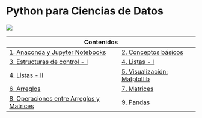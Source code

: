 # Python para Ciencias de Datos
<img src="images/python_banner.png">
<div align="center">
	<table>
		<thead>
			<tr>
				<th colspan="2">Contenidos </th>
			</tr>
		</thead>
		<tbody>
			<tr>
				<td>
					<a href="notebooks/notebook01.ipynb">1. Anaconda y Jupyter Notebooks</a>
				</td>
				<td>
					<a href="notebooks/notebook02.ipynb">2. Conceptos básicos</a>
				</td>
			</tr>
			<tr>
				<td>
					<a href="notebooks/notebook03.ipynb">3. Estructuras de control - I</a>
				</td>
				<td>
					<a href="notebooks/notebook04-01.ipynb">4. Listas - I</a>
				</td>
			</tr>
			<tr>
				<td>
					<a href="notebooks/notebook04-02.ipynb">4. Listas - II</a>
				</td>
				<td>
					<a href="notebooks/notebook05.ipynb">5. Visualización: Matplotlib</a>
				</td>
			</tr>
			<tr>
				<td>
					<a href="notebooks/notebook07.ipynb">6. Arreglos</a>
				</td>
				<td>
					<a href="notebooks/notebook08.ipynb">7. Matrices</a>
				</td>
			</tr>
			<tr>
				<td>
					<a href="notebooks/notebook09.ipynb">8. Operaciones entre Arreglos y Matrices</a>
				</td>
				<td>
					<a href="notebooks/notebook10.ipynb">9. Pandas</a>
				</td>
			</tr>
		</tbody>
	</table>
</div>